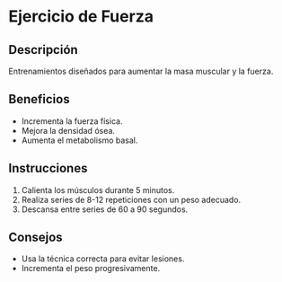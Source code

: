 # Ejercicio de Fuerza

## Descripción
Entrenamientos diseñados para aumentar la masa muscular y la fuerza.

## Beneficios
- Incrementa la fuerza física.
- Mejora la densidad ósea.
- Aumenta el metabolismo basal.

## Instrucciones
1. Calienta los músculos durante 5 minutos.
2. Realiza series de 8-12 repeticiones con un peso adecuado.
3. Descansa entre series de 60 a 90 segundos.

## Consejos
- Usa la técnica correcta para evitar lesiones.
- Incrementa el peso progresivamente.
